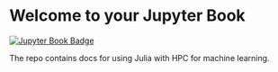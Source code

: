 # Welcome to your Jupyter Book

[![Jupyter Book Badge](https://jupyterbook.org/badge.svg)](<https://github.com/praksharma/Julia-for-HPC>)

The repo contains docs for using Julia with HPC for machine learning.

```{tableofcontents}
```
